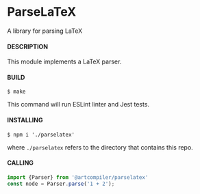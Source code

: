 # ParseLaTeX
A library for parsing LaTeX

#### DESCRIPTION

This module implements a LaTeX parser.

#### BUILD

```
$ make
```

This command will run ESLint linter and Jest tests.

#### INSTALLING

```
$ npm i './parselatex'
```

where `./parselatex` refers to the directory that contains this repo.

#### CALLING

```javascript
import {Parser} from '@artcompiler/parselatex'
const node = Parser.parse('1 + 2');
```
